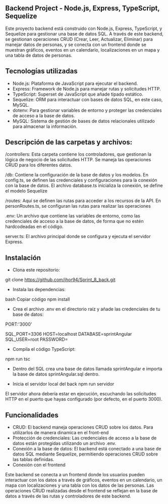 ## Backend Project - Node.js, Express, TypeScript, Sequelize
Este proyecto backend está construido con Node.js, Express, TypeScript, y Sequelize para gestionar una base de datos SQL. A través de este backend, se gestionan operaciones CRUD (Crear, Leer, Actualizar, Eliminar) para manejar datos de personas, y se conecta con un frontend donde se muestran gráficos, eventos en un calendario, localizaciones en un mapa y una tabla de datos de personas.

## Tecnologías utilizadas
- Node.js: Plataforma de JavaScript para ejecutar el backend.
- Express: Framework de Node.js para manejar rutas y solicitudes HTTP.
- TypeScript: Superset de JavaScript que añade tipado estático.
- Sequelize: ORM para interactuar con bases de datos SQL, en este caso, MySQL.
- dotenv: Para gestionar variables de entorno y proteger las credenciales de acceso a la base de datos.
- MySQL: Sistema de gestión de bases de datos relacionales utilizado para almacenar la información.

## Descripción de las carpetas y archivos:
/controllers: Esta carpeta contiene los controladores, que gestionan la lógica de negocio de las solicitudes HTTP. Se maneja las operaciones CRUD para los diferentes datos.

/db: Contiene la configuración de la base de datos y los modelos. En config.ts, se definen las credenciales y configuraciones para la conexión con la base de datos. El archivo database.ts inicializa la conexión, se define el modelo Sequelize

/routes: Aquí se definen las rutas para acceder a los recursos de la API. En personRoutes.ts, se configuran las rutas para realizar las operaciones

.env: Un archivo que contiene las variables de entorno, como las credenciales de acceso a la base de datos, de forma que no estén hardcodeadas en el código.

server.ts: El archivo principal donde se configura y ejecuta el servidor Express.

## Instalación
- Clona este repositorio:

git clone https://github.com/jhor94/Sprint_8_back.git 

- Instala las dependencias:

bash
Copiar código
npm install

- Crea el archivo .env en el directorio raíz y añade las credenciales de tu base de datos:

PORT:'3000'

SQL_PORT=3306
HOST=localhost
DATABASE=sprintAngular
SQL_USER=root
PASSWORD=

- Compila el código TypeScript:

npm run tsc

- Dentro del SQL crea una base de datos llamada sprintAngular e importa la base de datos sprintAngular.sql dentro.

- Inicia el servidor local del back
npm  run servidor

El servidor ahora debería estar en ejecución, escuchando las solicitudes HTTP en el puerto que hayas configurado (por defecto, en el puerto 3000).

## Funcionalidades
- CRUD: El backend maneja operaciones CRUD sobre los datos. Para utilizarlos de manera dinamica en el front-end
- Protección de credenciales: Las credenciales de acceso a la base de datos están protegidas utilizando un archivo .env.
- Conexión a la base de datos: El backend está conectado a una base de datos SQL mediante Sequelize, permitiendo operaciones CRUD sobre las tablas definidas.
- Conexión con el frontend

Este backend se conecta a un frontend donde los usuarios pueden interactuar con los datos a través de gráficos, eventos en un calendario, un mapa con localizaciones y una tabla con los datos de las personas. Las operaciones CRUD realizadas desde el frontend se reflejan en la base de datos a través de las rutas y controladores de este backend.